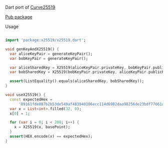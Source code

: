Dart port of [Curve25519](https://github.com/golang/crypto/tree/master/curve25519)

[Pub package](https://pub.dev/packages/x25519)

Usage
```dart

import 'package:x25519/x25519.dart';

void genKeyAndX25519() {
  var aliceKeyPair = generateKeyPair();
  var bobKeyPair = generateKeyPair();

  var aliceSharedKey = X25519(aliceKeyPair.privateKey, bobKeyPair.publicKey);
  var bobSharedKey = X25519(bobKeyPair.privateKey, aliceKeyPair.publicKey);

  assert(ListEquality().equals(aliceSharedKey, bobSharedKey));
}

void useX25519() {
  const expectedHex =
      '89161fde887b2b53de549af483940106ecc114d6982daa98256de23bdf77661a';
  var x = List<int>.filled(32, 0);
  x[0] = 1;

  for (var i = 0; i < 200; i++) {
    x = X25519(x, basePoint);
  }
  assert(HEX.encode(x) == expectedHex);
}
```

